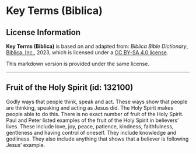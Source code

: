 # Key Terms (Biblica)

## License Information

**Key Terms (Biblica)** is based on and adapted from: _Biblica Bible Dictionary_, [Biblica, Inc.](https://www.biblica.com/), 2023, which is licensed under a [CC BY-SA 4.0 license](https://creativecommons.org/licenses/by-sa/4.0/legalcode.en).

This markdown version is provided under the same license.



--------------------------------

## Fruit of the Holy Spirit (id: 132100)

Godly ways that people think, speak and act. These ways show that people are thinking, speaking and acting as Jesus did. The Holy Spirit makes people able to do this. There is no exact number of fruit of the Holy Spirit. Paul and Peter listed examples of the fruit of the Holy Spirit in believers’ lives. These include love, joy, peace, patience, kindness, faithfulness, gentleness and having control of oneself. They include knowledge and godliness. They also include anything that shows that a believer is following Jesus’ example.


